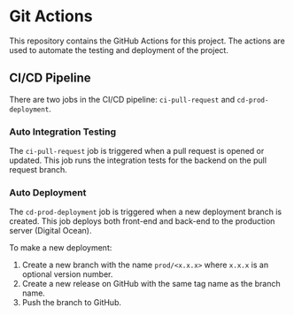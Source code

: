 # Git Actions

This repository contains the GitHub Actions for this project. The actions are used to automate the testing and deployment of the project.


## CI/CD Pipeline
There are two jobs in the CI/CD pipeline: `ci-pull-request` and `cd-prod-deployment`.

### Auto Integration Testing
The `ci-pull-request` job is triggered when a pull request is opened or updated. This job runs the integration tests for the backend on the pull request branch.

### Auto Deployment
The `cd-prod-deployment` job is triggered when a new deployment branch is created. This job deploys both front-end and back-end to the production server (Digital Ocean).

To make a new deployment:
1. Create a new branch with the name `prod/<x.x.x>` where `x.x.x` is an optional version number.
2. Create a new release on GitHub with the same tag name as the branch name.
3. Push the branch to GitHub.

